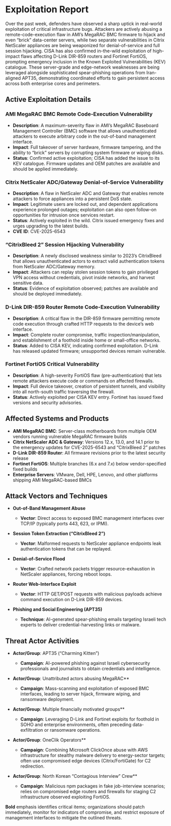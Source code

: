 # Exploitation Report

Over the past week, defenders have observed a sharp uptick in real-world exploitation of critical infrastructure bugs.  Attackers are actively abusing a remote-code-execution flaw in AMI’s MegaRAC BMC firmware to hijack and even “brick” data-center servers, while two separate vulnerabilities in Citrix NetScaler appliances are being weaponized for denial-of-service and full session hijacking.  CISA has also confirmed in-the-wild exploitation of high-impact flaws affecting D-Link DIR-859 routers and Fortinet FortiOS, prompting emergency inclusion in the Known Exploited Vulnerabilities (KEV) catalogue.  These server-grade and edge-network weaknesses are being leveraged alongside sophisticated spear-phishing operations from Iran-aligned APT35, demonstrating coordinated efforts to gain persistent access across both enterprise cores and perimeters.

## Active Exploitation Details

### AMI MegaRAC BMC Remote Code-Execution Vulnerability
- **Description**: A maximum-severity flaw in AMI’s MegaRAC Baseboard Management Controller (BMC) software that allows unauthenticated attackers to execute arbitrary code in the out-of-band management interface.  
- **Impact**: Full takeover of server hardware, firmware tampering, and the ability to “brick” servers by corrupting system firmware or wiping disks.  
- **Status**: Confirmed active exploitation; CISA has added the issue to its KEV catalogue.  Firmware updates and OEM patches are available and should be applied immediately.  

### Citrix NetScaler ADC/Gateway Denial-of-Service Vulnerability
- **Description**: A flaw in NetScaler ADC and Gateway that enables remote attackers to force appliances into a persistent DoS state.  
- **Impact**: Legitimate users are locked out, and dependent applications experience prolonged outages; exploitation can also open follow-on opportunities for intrusion once services restart.  
- **Status**: Actively exploited in the wild.  Citrix issued emergency fixes and urges upgrading to the latest builds.  
- **CVE ID**: CVE-2025-6543  

### “CitrixBleed 2” Session Hijacking Vulnerability
- **Description**: A newly disclosed weakness similar to 2023’s CitrixBleed that allows unauthenticated actors to extract valid authentication tokens from NetScaler ADC/Gateway memory.  
- **Impact**: Attackers can replay stolen session tokens to gain privileged VPN access without credentials, pivot inside networks, and harvest sensitive data.  
- **Status**: Evidence of exploitation observed; patches are available and should be deployed immediately.  

### D-Link DIR-859 Router Remote Code-Execution Vulnerability
- **Description**: A critical flaw in the DIR-859 firmware permitting remote code execution through crafted HTTP requests to the device’s web interface.  
- **Impact**: Complete router compromise, traffic inspection/manipulation, and establishment of a foothold inside home or small-office networks.  
- **Status**: Added to CISA KEV, indicating confirmed exploitation.  D-Link has released updated firmware; unsupported devices remain vulnerable.  

### Fortinet FortiOS Critical Vulnerability
- **Description**: A high-severity FortiOS flaw (pre-authentication) that lets remote attackers execute code or commands on affected firewalls.  
- **Impact**: Full device takeover, creation of persistent tunnels, and visibility into all north-south traffic traversing the firewall.  
- **Status**: Actively exploited per CISA KEV entry.  Fortinet has issued fixed versions and security advisories.  

## Affected Systems and Products

- **AMI MegaRAC BMC**: Server-class motherboards from multiple OEM vendors running vulnerable MegaRAC firmware builds  
- **Citrix NetScaler ADC & Gateway**: Versions 12.x, 13.0, and 14.1 prior to the emergency updates for CVE-2025-6543 and “CitrixBleed 2” patches  
- **D-Link DIR-859 Router**: All firmware revisions prior to the latest security release  
- **Fortinet FortiOS**: Multiple branches (6.x and 7.x) below vendor-specified fixed builds  
- **Enterprise Servers**: VMware, Dell, HPE, Lenovo, and other platforms shipping AMI MegaRAC-based BMCs  

## Attack Vectors and Techniques

- **Out-of-Band Management Abuse**  
  - **Vector**: Direct access to exposed BMC management interfaces over TCP/IP (typically ports 443, 623, or IPMI).  

- **Session Token Extraction (“CitrixBleed 2”)**  
  - **Vector**: Malformed requests to NetScaler appliance endpoints leak authentication tokens that can be replayed.  

- **Denial-of-Service Flood**  
  - **Vector**: Crafted network packets trigger resource-exhaustion in NetScaler appliances, forcing reboot loops.  

- **Router Web-Interface Exploit**  
  - **Vector**: HTTP GET/POST requests with malicious payloads achieve command execution on D-Link DIR-859 devices.  

- **Phishing and Social Engineering (APT35)**  
  - **Technique**: AI-generated spear-phishing emails targeting Israeli tech experts to deliver credential-harvesting links or malware.  

## Threat Actor Activities

- **Actor/Group**: APT35 (“Charming Kitten”)  
  - **Campaign**: AI-powered phishing against Israeli cybersecurity professionals and journalists to obtain credentials and intelligence.  

- **Actor/Group**: Unattributed actors abusing MegaRAC**  
  - **Campaign**: Mass-scanning and exploitation of exposed BMC interfaces, leading to server hijack, firmware wiping, and ransomware deployment.  

- **Actor/Group**: Multiple financially motivated groups**  
  - **Campaign**: Leveraging D-Link and Fortinet exploits for foothold in SOHO and enterprise environments, often preceding data-exfiltration or ransomware operations.  

- **Actor/Group**: OneClik Operators**  
  - **Campaign**: Combining Microsoft ClickOnce abuse with AWS infrastructure for stealthy malware delivery to energy-sector targets; often use compromised edge devices (Citrix/FortiGate) for C2 redirection.  

- **Actor/Group**: North Korean “Contagious Interview” Crew**  
  - **Campaign**: Malicious npm packages in fake job-interview scenarios; relies on compromised edge routers and firewalls for staging C2 infrastructure observed exploiting FortiOS.  

**Bold** emphasis identifies critical items; organizations should patch immediately, monitor for indicators of compromise, and restrict exposure of management interfaces to mitigate the outlined threats.